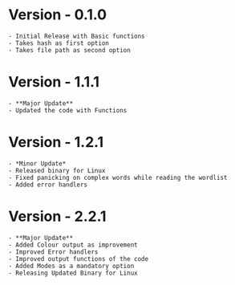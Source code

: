 # Version - 0.1.0
    - Initial Release with Basic functions
    - Takes hash as first option
    - Takes file path as second option
# Version - 1.1.1 
    - **Major Update**
    - Updated the code with Functions
# Version - 1.2.1
    - *Minor Update*
    - Released binary for Linux
    - Fixed panicking on complex words while reading the wordlist
    - Added error handlers
# Version - 2.2.1 
    - **Major Update**
    - Added Colour output as improvement
    - Improved Error handlers
    - Improved output functions of the code
    - Added Modes as a mandatory option
    - Releasing Updated Binary for Linux
